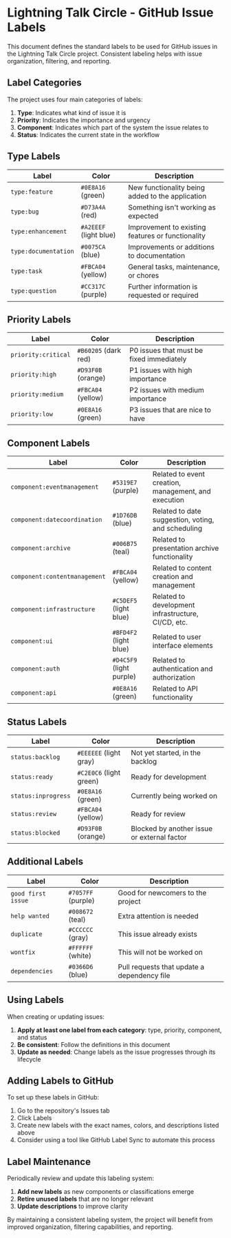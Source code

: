 # Lightning Talk Circle - GitHub Issue Labels

This document defines the standard labels to be used for GitHub issues in the Lightning Talk Circle project. Consistent labeling helps with issue organization, filtering, and reporting.

## Label Categories

The project uses four main categories of labels:

1. **Type**: Indicates what kind of issue it is
2. **Priority**: Indicates the importance and urgency
3. **Component**: Indicates which part of the system the issue relates to
4. **Status**: Indicates the current state in the workflow

## Type Labels

| Label | Color | Description |
|-------|-------|-------------|
| `type:feature` | `#0E8A16` (green) | New functionality being added to the application |
| `type:bug` | `#D73A4A` (red) | Something isn't working as expected |
| `type:enhancement` | `#A2EEEF` (light blue) | Improvement to existing features or functionality |
| `type:documentation` | `#0075CA` (blue) | Improvements or additions to documentation |
| `type:task` | `#FBCA04` (yellow) | General tasks, maintenance, or chores |
| `type:question` | `#CC317C` (purple) | Further information is requested or required |

## Priority Labels

| Label | Color | Description |
|-------|-------|-------------|
| `priority:critical` | `#B60205` (dark red) | P0 issues that must be fixed immediately |
| `priority:high` | `#D93F0B` (orange) | P1 issues with high importance |
| `priority:medium` | `#FBCA04` (yellow) | P2 issues with medium importance |
| `priority:low` | `#0E8A16` (green) | P3 issues that are nice to have |

## Component Labels

| Label | Color | Description |
|-------|-------|-------------|
| `component:eventmanagement` | `#5319E7` (purple) | Related to event creation, management, and execution |
| `component:datecoordination` | `#1D76DB` (blue) | Related to date suggestion, voting, and scheduling |
| `component:archive` | `#006B75` (teal) | Related to presentation archive functionality |
| `component:contentmanagement` | `#FBCA04` (yellow) | Related to content creation and management |
| `component:infrastructure` | `#C5DEF5` (light blue) | Related to development infrastructure, CI/CD, etc. |
| `component:ui` | `#BFD4F2` (light blue) | Related to user interface elements |
| `component:auth` | `#D4C5F9` (light purple) | Related to authentication and authorization |
| `component:api` | `#0E8A16` (green) | Related to API functionality |

## Status Labels

| Label | Color | Description |
|-------|-------|-------------|
| `status:backlog` | `#EEEEEE` (light gray) | Not yet started, in the backlog |
| `status:ready` | `#C2E0C6` (light green) | Ready for development |
| `status:inprogress` | `#0E8A16` (green) | Currently being worked on |
| `status:review` | `#FBCA04` (yellow) | Ready for review |
| `status:blocked` | `#D93F0B` (orange) | Blocked by another issue or external factor |

## Additional Labels

| Label | Color | Description |
|-------|-------|-------------|
| `good first issue` | `#7057FF` (purple) | Good for newcomers to the project |
| `help wanted` | `#008672` (teal) | Extra attention is needed |
| `duplicate` | `#CCCCCC` (gray) | This issue already exists |
| `wontfix` | `#FFFFFF` (white) | This will not be worked on |
| `dependencies` | `#0366D6` (blue) | Pull requests that update a dependency file |

## Using Labels

When creating or updating issues:

1. **Apply at least one label from each category**: type, priority, component, and status
2. **Be consistent**: Follow the definitions in this document
3. **Update as needed**: Change labels as the issue progresses through its lifecycle

## Adding Labels to GitHub

To set up these labels in GitHub:

1. Go to the repository's Issues tab
2. Click Labels
3. Create new labels with the exact names, colors, and descriptions listed above
4. Consider using a tool like GitHub Label Sync to automate this process

## Label Maintenance

Periodically review and update this labeling system:

1. **Add new labels** as new components or classifications emerge
2. **Retire unused labels** that are no longer relevant
3. **Update descriptions** to improve clarity

By maintaining a consistent labeling system, the project will benefit from improved organization, filtering capabilities, and reporting.